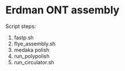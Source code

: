 # Erdman ONT assembly
Script steps:
1) fastp.sh
2) flye_assembly.sh
3) medaka polish
4) run_polypolish
5) run_circulator.sh
